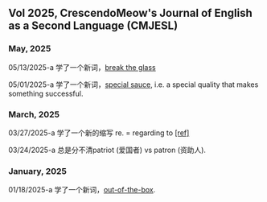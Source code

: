 ## Vol 2025, CrescendoMeow's Journal of English as a Second Language (CMJESL)

### May, 2025

05/13/2025-a 学了一个新词，[break the glass](https://www.dictionary.com/e/slang/break-the-glass/)

05/01/2025-a 学了一个新词，[special sauce](https://dictionary.cambridge.org/us/dictionary/english/secret-sauce), i.e. a special quality that makes something successful.

### March, 2025

03/27/2025-a 学了一个新的缩写 re. = regarding to [[ref]](https://english.stackexchange.com/questions/2517/regarding-re-what-is-the-correct-usage-in-an-email-subject-line)

03/24/2025-a 总是分不清patriot (爱国者) vs patron (资助人).

### January, 2025

01/18/2025-a 学了一个新词，[out-of-the-box](https://en.wikipedia.org/wiki/Out_of_the_box_(feature)).
